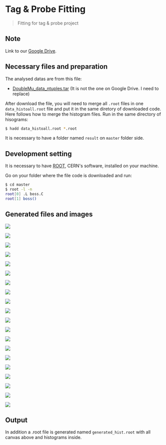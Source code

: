 # Tag & Probe Fitting

> Fitting for tag &amp; probe project

## Note

Link to our [Google Drive](https://drive.google.com/drive/folders/1KZ0OyHnHObX_z6l_ZQ3LN4n7lWHzJ9Fy).

## Necessary files and preparation

The analysed datas are from this file:
* [DoubleMu_data_ntuples.tar]() (It is not the one on Google Drive. I need to replace)

After download the file, you will need to merge all `.root` files  in one `data_histoall.root` file and put it in the same diretory of downloaded code. Here follows how to merge the histogram files. Run in the same directory of hisograms:

```sh
$ hadd data_histoall.root *.root
```

It is necessary to have a folder named `result` on `master` folder side.

## Development setting

It is necessary to have [ROOT](https://root.cern.ch/root/html534/guides/users-guide/InstallandBuild.html), CERN's software, installed on your machine.

Go on your folder where the file code is downloaded and run:

```sh
$ cd master
$ root -l -n
root[0] .L boss.C
root[1] boss()
```

## Generated files and images

![](result/InvariantMassPassing.png)

![](result/InvariantMassFailing.png)

![](result/PtPassingProbe.png)

![](result/PtPassingTag.png)

![](result/EtaPassingProbe.png)

![](result/EtaPassingTag.png)

![](result/PhiPassingProbe.png)

![](result/PhiPassingTag.png)

![](result/PtFailingProbe.png)

![](result/PtFailingTag.png)

![](result/EtaFailingProbe.png)

![](result/EtaFailingTag.png)

![](result/PhiFailingProbe.png)

![](result/PhiFailingTag.png)

![](result/PtProbe_Efficiency.png)

![](result/PtTag_Efficiency.png)

![](result/EtaProbe_Efficiency.png)

![](result/EtaTag_Efficiency.png)

![](result/PhiProbe_Efficiency.png)

![](result/PhiTag_Efficiency.png)

## Output
In addition a .root file is generated named `generated_hist.root` with all canvas above and histograms inside.
